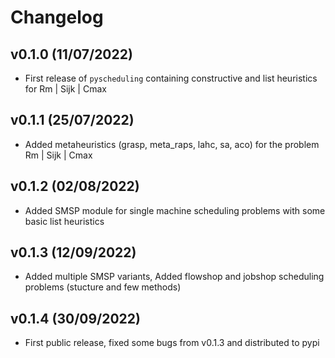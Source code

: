 # Changelog

<!--next-version-placeholder-->

## v0.1.0 (11/07/2022)

- First release of `pyscheduling` containing constructive and list heuristics for Rm | Sijk | Cmax
  
## v0.1.1 (25/07/2022)

- Added metaheuristics (grasp, meta_raps, lahc, sa, aco) for the problem Rm | Sijk | Cmax

## v0.1.2 (02/08/2022)

- Added SMSP module for single machine scheduling problems with some basic list heuristics

## v0.1.3 (12/09/2022)

- Added multiple SMSP variants, Added flowshop and jobshop scheduling problems (stucture and few methods)

## v0.1.4 (30/09/2022)

- First public release, fixed some bugs from v0.1.3 and distributed to pypi